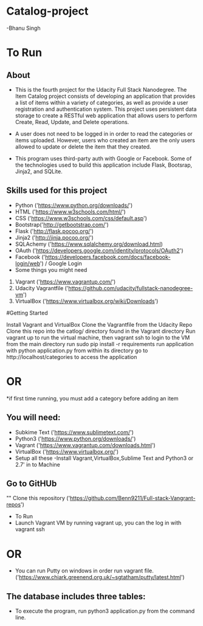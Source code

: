 # Catalog-project
-Bhanu Singh 
# To Run
## About

- This is the fourth project for the Udacity Full Stack Nanodegree. The Item Catalog project consists of developing an application that provides a list of items within a variety of categories, as well as provide a user registration and authentication system. This project uses persistent data storage to create a RESTful web application that allows users to perform Create, Read, Update, and Delete operations.

- A user does not need to be logged in in order to read the categories or items uploaded. However, users who created an item are the only users allowed to update or delete the item that they created.

- This program uses third-party auth with Google or Facebook. Some of the technologies used to build this application include Flask, Bootsrap, Jinja2, and SQLite.

## Skills used for this project

- Python ('https://www.python.org/downloads/')
- HTML ('https://www.w3schools.com/html/')
- CSS ('https://www.w3schools.com/css/default.asp')
- Bootstrap('http://getbootstrap.com/')
- Flask ('http://flask.pocoo.org/')
- Jinja2 ('http://jinja.pocoo.org/')
- SQLAchemy ('https://www.sqlalchemy.org/download.html)
- OAuth ('https://developers.google.com/identity/protocols/OAuth2')
- Facebook ('https://developers.facebook.com/docs/facebook-login/web')  / Google Login 
- Some things you might need

1. Vagrant ('https://www.vagrantup.com/')
2. Udacity Vagrantfile ('https://github.com/udacity/fullstack-nanodegree-vm')
3. VirtualBox ('https://www.virtualbox.org/wiki/Downloads')

#Getting Started

Install Vagrant and VirtualBox
Clone the Vagrantfile from the Udacity Repo
Clone this repo into the catlog/ directory found in the Vagrant directory
Run vagrant up to run the virtual machine, then vagrant ssh to login to the VM
from the main directory run sudo pip install -r requirements
run application with python application.py from within its directory
go to http://localhost/categories to access the application

# OR

*if first time running, you must add a category before adding an item

## You will need:
  - Subkime Text ('https://www.sublimetext.com/')
  - Python3 ('https://www.python.org/downloads/')
  - Vagrant ('https://www.vagrantup.com/downloads.html')
  - VirtualBox ('https://www.virtualbox.org/')
  - Setup all these
  -Install Vagrant,VirtualBox,Sublime Text and Python3 or 2.7' in to Machine  

## Go to GitHUb
  "" Clone this repository ('https://github.com/Benn9211/Full-stack-Vangrant-repos')
   - To Run
   - Launch Vagrant VM by running vagrant up, you can the log in with vagrant ssh
   
  # OR
   - You can run Putty on windows in order run vagrant file.('https://www.chiark.greenend.org.uk/~sgtatham/putty/latest.html')

## The database includes three tables:

   - To execute the program, run python3  application.py from the command line.

